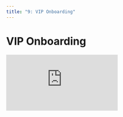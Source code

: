 ```yaml
---
title: "9: VIP Onboarding"
---
```


# VIP Onboarding

<div class='embed-container'><iframe src='https://player.vimeo.com/video/206256473' frameborder='0' webkitAllowFullScreen mozallowfullscreen allowFullScreen></iframe></div>